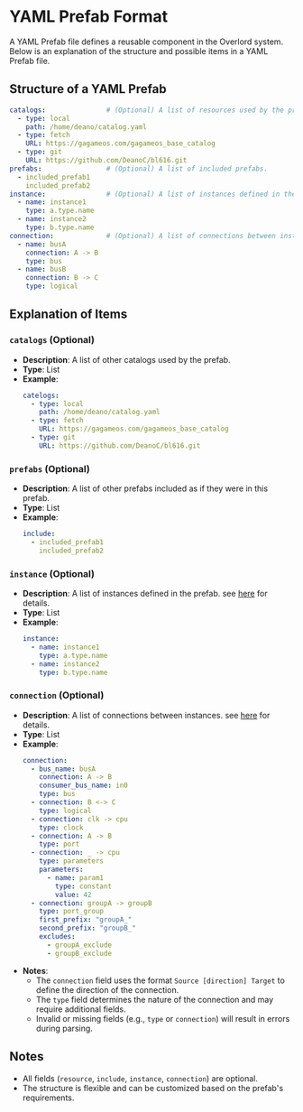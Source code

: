 # YAML Prefab Format

A YAML Prefab file defines a reusable component in the Overlord system. Below is an explanation of the structure and possible items in a YAML Prefab file.

## Structure of a YAML Prefab

```yaml
catalogs:               # (Optional) A list of resources used by the prefab.
  - type: local
    path: /home/deano/catalog.yaml
  - type: fetch
    URL: https://gagameos.com/gagameos_base_catalog
  - type: git
    URL: https://github.com/DeanoC/bl616.git
prefabs:                # (Optional) A list of included prefabs.
  - included_prefab1
    included_prefab2
instance:               # (Optional) A list of instances defined in the prefab.
  - name: instance1
    type: a.type.name
  - name: instance2
    type: b.type.name
connection:             # (Optional) A list of connections between instances.
  - name: busA
    connection: A -> B
    type: bus
  - name: busB
    connection: B -> C
    type: logical
```

## Explanation of Items

### `catalogs` (Optional)
- **Description**: A list of other catalogs used by the prefab.
- **Type**: List
- **Example**:
  ```yaml
  catelogs:
    - type: local
      path: /home/deano/catalog.yaml
    - type: fetch
      URL: https://gagameos.com/gagameos_base_catalog
    - type: git
      URL: https://github.com/DeanoC/bl616.git
  ```

### `prefabs` (Optional)
- **Description**: A list of other prefabs included as if they were in this prefab.
- **Type**: List
- **Example**:
  ```yaml
  include:
    - included_prefab1
      included_prefab2
  ```

### `instance` (Optional)
- **Description**: A list of instances defined in the prefab. see [here](instance-details.md) for details.
- **Type**: List
- **Example**:
  ```yaml
  instance:
    - name: instance1
      type: a.type.name
    - name: instance2
      type: b.type.name
  ```

### `connection` (Optional)
- **Description**: A list of connections between instances. see [here](connection-details.md) for details.
- **Type**: List
- **Example**:
  ```yaml
  connection:
    - bus_name: busA
      connection: A -> B
      consumer_bus_name: in0
      type: bus
    - connection: B <-> C
      type: logical
    - connection: clk -> cpu
      type: clock
    - connection: A -> B
      type: port
    - connection: _ -> cpu
      type: parameters
      parameters:
        - name: param1
          type: constant
          value: 42
    - connection: groupA -> groupB
      type: port_group
      first_prefix: "groupA_"
      second_prefix: "groupB_"
      excludes:
        - groupA_exclude
        - groupB_exclude
  ```
- **Notes**:
  - The `connection` field uses the format `Source [direction] Target` to define the direction of the connection.
  - The `type` field determines the nature of the connection and may require additional fields.
  - Invalid or missing fields (e.g., `type` or `connection`) will result in errors during parsing.

## Notes
- All fields (`resource`, `include`, `instance`, `connection`) are optional.
- The structure is flexible and can be customized based on the prefab's requirements.

